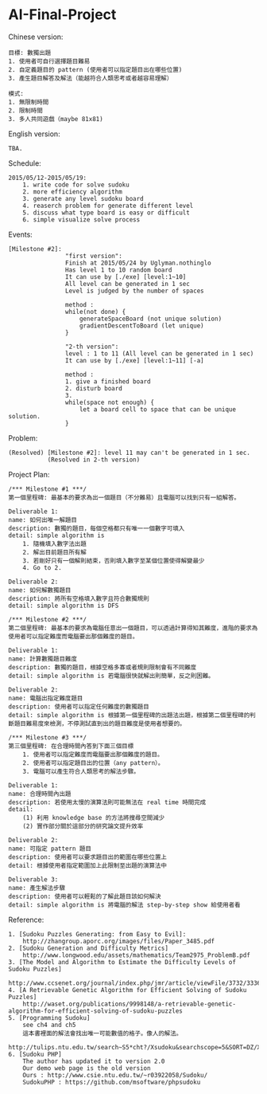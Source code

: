 # AI-Final-Project

Chinese version:

	目標: 數獨出題
	1. 使用者可自行選擇題目難易
	2. 自定義題目的 pattern (使用者可以指定題目出在哪些位置)
	3. 產生題目解答及解法（能越符合人類思考或者越容易理解）

	模式:
	1. 無限制時間
	2. 限制時間
	3. 多人共同遊戲（maybe 81x81)

English version:

	TBA.

Schedule:

	2015/05/12-2015/05/19:
		1. write code for solve sudoku
		2. more efficiency algorithm
		3. generate any level sudoku board
		4. reaserch problem for generate different level
		5. discuss what type board is easy or difficult
		6. simple visualize solve process
	
Events:
	
	[Milestone #2]: 
					"first version":
					Finish at 2015/05/24 by Uglyman.nothinglo
					Has level 1 to 10 random board
					It can use by [./exe] [level:1~10]
					All level can be generated in 1 sec
					Level is judged by the number of spaces
					
					method :
					while(not done) {
						generateSpaceBoard (not unique solution)
						gradientDescentToBoard (let unique)
					}

					"2-th version":
					level : 1 to 11 (All level can be generated in 1 sec)
					It can use by [./exe] [level:1~11] [-a]
					
					method :
					1. give a finished board
					2. disturb board
					3.
					while(space not enough) {
						let a board cell to space that can be unique solution.
					}
Problem:

	(Resolved) [Milestone #2]: level 11 may can't be generated in 1 sec.
			   (Resolved in 2-th version)
	
Project Plan:

	/*** Milestone #1 ***/
	第一個里程碑: 最基本的要求為出一個題目（不分難易）且電腦可以找到只有一組解答。
	
	Deliverable 1:
	name: 如何出唯一解題目 
	description: 數獨的題目，每個空格都只有唯一一個數字可填入
	detail: simple algorithm is
		1. 隨機填入數字法出題
		2. 解出目前題目所有解
		3. 若剛好只有一個解則結束，否則填入數字至某個位置使得解變最少
		4. Go to 2.
	
	Deliverable 2:
	name: 如何解數獨題目
	description: 將所有空格填入數字且符合數獨規則
	detail: simple algorithm is DFS
	
	/*** Milestone #2 ***/
	第二個里程碑: 最基本的要求為電腦任意出一個題目，可以透過計算得知其難度，進階的要求為使用者可以指定難度而電腦要出那個難度的題目。

	Deliverable 1:
	name: 計算數獨題目難度 
	description: 數獨的題目，根據空格多寡或者規則限制會有不同難度
	detail: simple algorithm is 若電腦很快就解出則簡單，反之則困難。

	Deliverable 2:
	name: 電腦出指定難度題目
	description: 使用者可以指定任何難度的數獨題目
	detail: simple algorithm is 根據第一個里程碑的出題法出題，根據第二個里程碑的判斷題目難易度來檢測，不停測試直到出的題目難度是使用者想要的。

    /*** Milestone #3 ***/
	第三個里程碑: 在合理時間內答到下面三個目標
		1. 使用者可以指定難度而電腦要出那個難度的題目。
		2. 使用者可以指定題目出的位置（any pattern）。
		3. 電腦可以產生符合人類思考的解法步驟。

	Deliverable 1:
	name: 合理時間內出題
	description: 若使用太慢的演算法則可能無法在 real time 時間完成
	detail:
		(1) 利用 knowledge base 的方法將搜尋空間減少
		(2) 實作部分關於這部分的研究論文提升效率

	Deliverable 2:
	name: 可指定 pattern 題目
	description: 使用者可以要求題目出的範圍在哪些位置上
	detail: 根據使用者指定範圍加上此限制至出題的演算法中

	Deliverable 3:
	name: 產生解法步驟
	description: 使用者可以輕鬆的了解此題目該如何解決
	detail: simple algorithm is 將電腦的解法 step-by-step show 給使用者看

Reference:

	1. [Sudoku Puzzles Generating: from Easy to Evil]:
		http://zhangroup.aporc.org/images/files/Paper_3485.pdf
	2. [Sudoku Generation and Difficulty Metrics]
		http://www.longwood.edu/assets/mathematics/Team2975_ProblemB.pdf
	3. [The Model and Algorithm to Estimate the Difficulty Levels of Sudoku Puzzles]
		http://www.ccsenet.org/journal/index.php/jmr/article/viewFile/3732/3336
	4. [A Retrievable Genetic Algorithm for Efficient Solving of Sudoku Puzzles]
		http://waset.org/publications/9998148/a-retrievable-genetic-algorithm-for-efficient-solving-of-sudoku-puzzles
	5. [Programming Sudoku]
		see ch4 and ch5
		這本書裡面的解法會找出唯一可能數值的格子。像人的解法。
		http://tulips.ntu.edu.tw/search~S5*cht?/Xsudoku&searchscope=5&SORT=DZ/Xsudoku&searchscope=5&SORT=DZ&SUBKEY=sudoku/1%2C15%2C15%2CB/frameset&FF=Xsudoku&searchscope=5&SORT=DZ&3%2C3%2C
    6. [Sudoku PHP]
        The author has updated it to version 2.0
        Our demo web page is the old version
        Ours : http://www.csie.ntu.edu.tw/~r03922058/Sudoku/
        SudokuPHP : https://github.com/msoftware/phpsudoku